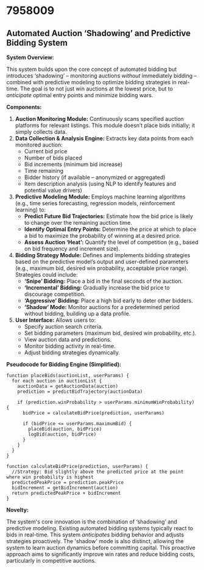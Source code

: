 # 7958009

## Automated Auction ‘Shadowing’ and Predictive Bidding System

**System Overview:**

This system builds upon the core concept of automated bidding but introduces ‘shadowing’ – monitoring auctions *without* immediately bidding – combined with predictive modeling to optimize bidding strategies in real-time. The goal is to not just win auctions at the lowest price, but to *anticipate* optimal entry points and minimize bidding wars.

**Components:**

1.  **Auction Monitoring Module:** Continuously scans specified auction platforms for relevant listings. This module doesn’t place bids initially; it simply collects data.
2.  **Data Collection & Analysis Engine:** Extracts key data points from each monitored auction:
    *   Current bid price
    *   Number of bids placed
    *   Bid increments (minimum bid increase)
    *   Time remaining
    *   Bidder history (if available – anonymized or aggregated)
    *   Item description analysis (using NLP to identify features and potential value drivers)
3.  **Predictive Modeling Module:**  Employs machine learning algorithms (e.g., time series forecasting, regression models, reinforcement learning) to:
    *   **Predict Future Bid Trajectories:** Estimate how the bid price is likely to change over the remaining auction time.
    *   **Identify Optimal Entry Points:** Determine the price at which to place a bid to maximize the probability of winning at a desired price.
    *   **Assess Auction ‘Heat’:** Quantify the level of competition (e.g., based on bid frequency and increment size).
4.  **Bidding Strategy Module:** Defines and implements bidding strategies based on the predictive model’s output and user-defined parameters (e.g., maximum bid, desired win probability, acceptable price range).  Strategies could include:
    *   **‘Snipe’ Bidding:** Place a bid in the final seconds of the auction.
    *   **‘Incremental’ Bidding:** Gradually increase the bid price to discourage competition.
    *   **‘Aggressive’ Bidding:**  Place a high bid early to deter other bidders.
    *    **‘Shadow’ Mode:** Monitor auctions for a predetermined period without bidding, building up a data profile.
5.  **User Interface:** Allows users to:
    *   Specify auction search criteria.
    *   Set bidding parameters (maximum bid, desired win probability, etc.).
    *   View auction data and predictions.
    *   Monitor bidding activity in real-time.
    *   Adjust bidding strategies dynamically.

**Pseudocode for Bidding Engine (Simplified):**

```
function placeBids(auctionList, userParams) {
  for each auction in auctionList {
    auctionData = getAuctionData(auction)
    prediction = predictBidTrajectory(auctionData)

    if (prediction.winProbability > userParams.minimumWinProbability) {
      bidPrice = calculateBidPrice(prediction, userParams)

      if (bidPrice <= userParams.maximumBid) {
        placeBid(auction, bidPrice)
        logBid(auction, bidPrice)
      }
    }
  }
}

function calculateBidPrice(prediction, userParams) {
  //Strategy: Bid slightly above the predicted price at the point where win probability is highest
  predictedPeakPrice = prediction.peakPrice
  bidIncrement = getBidIncrement(auction)
  return predictedPeakPrice + bidIncrement
}
```

**Novelty:**

The system's core innovation is the combination of ‘shadowing’ and predictive modeling.  Existing automated bidding systems typically react to bids in real-time. This system *anticipates* bidding behavior and adjusts strategies proactively. The 'shadow' mode is also distinct, allowing the system to learn auction dynamics before committing capital. This proactive approach aims to significantly improve win rates and reduce bidding costs, particularly in competitive auctions.